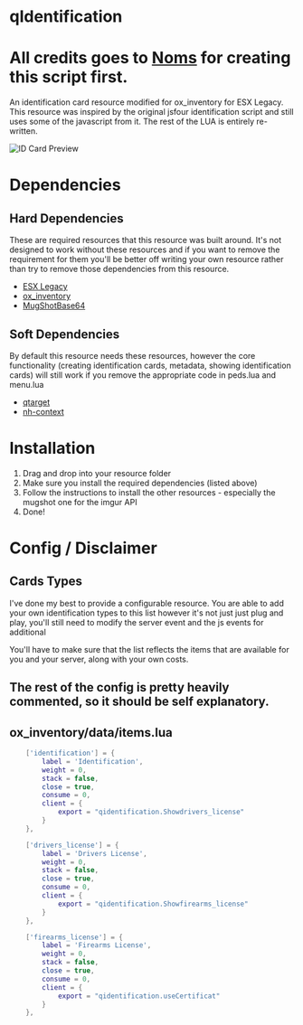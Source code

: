 # qIdentification
# All credits goes to [Noms](https://github.com/OfficialNoms) for creating this script first.
An identification card resource modified for ox_inventory for ESX Legacy.
This resource was inspired by the original jsfour identification script and still uses some of the javascript from it. The rest of the LUA is entirely re-written.

![ID Card Preview](https://i.imgur.com/PxVi8jK.png)

# Dependencies
## Hard Dependencies
These are required resources that this resource was built around. It's not designed to work without these resources and if you want to remove the requirement for them you'll be better off writing your own resource rather than try to remove those dependencies from this resource. 
* [ESX Legacy](https://github.com/overextended/es_extended)
* [ox_inventory](https://github.com/overextended/ox_inventory)
* [MugShotBase64](https://github.com/BaziForYou/MugShotBase64)
## Soft Dependencies
By default this resource needs these resources, however the core functionality (creating identification cards, metadata, showing identification cards) will still work if you remove the appropriate code in peds.lua and menu.lua
* [qtarget](https://github.com/overextended/qtarget)
* [nh-context](https://github.com/LukeWasTakenn/nh-context)

# Installation
1. Drag and drop into your resource folder
2. Make sure you install the required dependencies (listed above)
3. Follow the instructions to install the other resources - especially the mugshot one for the imgur API
4. Done!


# Config / Disclaimer
## Cards Types 
I've done my best to provide a configurable resource. You are able to add your own identification types to this list however it's not just just plug and play, you'll still need to modify the server event and the js events for additional 

You'll have to make sure that the list reflects the items that are available for you and your server, along with your own costs.

## The rest of the config is pretty heavily commented, so it should be self explanatory. 

## ox_inventory/data/items.lua
```lua
	['identification'] = {
		label = 'Identification',
		weight = 0,
		stack = false,
		close = true,
		consume = 0,
		client = {
			export = "qidentification.Showdrivers_license"
		}
	},

	['drivers_license'] = {
		label = 'Drivers License',
		weight = 0,
		stack = false,
		close = true,
		consume = 0,
		client = {
			export = "qidentification.Showfirearms_license"
		}
	},

	['firearms_license'] = {
		label = 'Firearms License',
		weight = 0,
		stack = false,
		close = true,
		consume = 0,
		client = {
			export = "qidentification.useCertificat"
		}
	},
```
